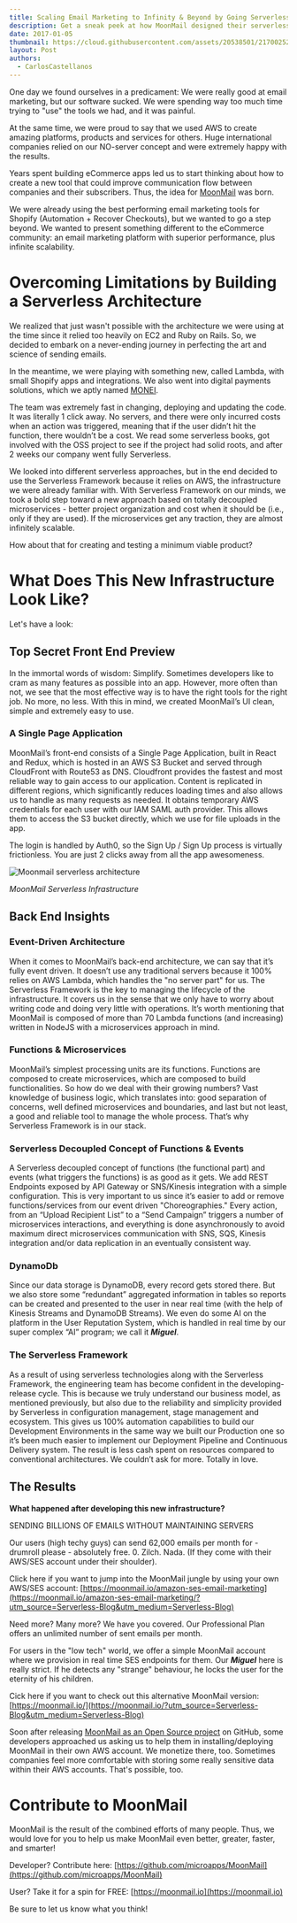 ```yaml
---
title: Scaling Email Marketing to Infinity & Beyond by Going Serverless
description: Get a sneak peek at how MoonMail designed their serverless architecture for an infinitely scalable open source email marketing app in this guest post.
date: 2017-01-05
thumbnail: https://cloud.githubusercontent.com/assets/20538501/21700252/2890892e-d365-11e6-8f0c-96262c5a3027.png
layout: Post
authors:
  - CarlosCastellanos
---
```


One day we found ourselves in a predicament: We were really good at email marketing, but our software sucked. We were spending way too much time trying to "use" the tools we had, and it was painful.

At the same time, we were proud to say that we used AWS to create amazing platforms, products and services for others. Huge international companies relied on our NO-server concept and were extremely happy with the results.

Years spent building eCommerce apps led us to start thinking about how to create a new tool that could improve communication flow between companies and their subscribers. Thus, the idea for [MoonMail](https://moonmail.io/?utm_source=Serverless-Blog&utm_medium=Serverless-Blog) was born.

We were already using the best performing email marketing tools for Shopify (Automation + Recover Checkouts), but we wanted to go a step beyond. We wanted to present something different to the eCommerce community: an email marketing platform with superior performance, plus infinite scalability.

# Overcoming Limitations by Building a Serverless Architecture

We realized that just wasn't possible with the architecture we were using at the time since it relied too heavily on EC2 and Ruby on Rails. So, we decided to embark on a never-ending journey in perfecting the art and science of sending emails.

In the meantime, we were playing with something new, called Lambda, with small Shopify apps and integrations. We also went into digital payments solutions, which we aptly named [MONEI](https://monei.net/?utm_source=Serverless-Blog&utm_medium=Serverless-Blog).

The team was extremely fast in changing, deploying and updating the code. It was literally 1 click away. No servers, and there were only incurred costs when an action was triggered, meaning that if the user didn’t hit the function, there wouldn’t be a cost. We read some serverless books, got involved with the OSS project to see if the project had solid roots, and after 2 weeks our company went fully Serverless.

We looked into different serverless approaches, but in the end decided to use the Serverless Framework because it relies on AWS, the infrastructure we were already familiar with. With Serverless Framework on our minds, we took a bold step toward a new approach based on totally decoupled microservices - better project organization and cost when it should be (i.e., only if they are used). If the microservices get any traction, they are almost infinitely scalable.

How about that for creating and testing a minimum viable product?

# What Does This New Infrastructure Look Like?

Let's have a look:

## Top Secret Front End Preview

In the immortal words of wisdom: Simplify. Sometimes developers like to cram as many features as possible into an app. However, more often than not, we see that the most effective way is to have the right tools for the right job. No more, no less. With this in mind, we created MoonMail’s UI clean, simple and extremely easy to use.

### A Single Page Application

MoonMail’s front-end consists of a Single Page Application, built in React and Redux, which is hosted in an AWS S3 Bucket and served through CloudFront with Route53 as DNS. Cloudfront provides the fastest and most reliable way to gain access to our application. Content is replicated in different regions, which significantly reduces loading times and also allows us to handle as many requests as needed. It obtains temporary AWS credentials for each user with our IAM SAML auth provider. This allows them to access the S3 bucket directly, which we use for file uploads in the app.

The login is handled by Auth0, so the Sign Up / Sign Up process is virtually frictionless. You are just 2 clicks away from all the app awesomeness.

![Moonmail serverless architecture](https://camo.githubusercontent.com/af0f7857357ac2b5ef5512b1b34ca06f559c2f10/68747470733a2f2f63646e2e6d6963726f617070732e636f6d2f6173736574732f696d672f6d6d76322f6d6d76322d6172636869746563747572652e706e67)

*MoonMail Serverless Infrastructure*

## Back End Insights

### Event-Driven Architecture

When it comes to MoonMail’s back-end architecture, we can say that it’s fully event driven. It doesn’t use any traditional servers because it 100% relies on AWS Lambda, which handles the "no server part" for us. The Serverless Framework is the key to managing the lifecycle of the infrastructure. It covers us in the sense that we only have to worry about writing code and doing very little with operations. It’s worth mentioning that MoonMail is composed of more than 70 Lambda functions (and increasing) written in NodeJS with a microservices approach in mind.

### Functions & Microservices

MoonMail’s simplest processing units are its functions. Functions are composed to create microservices, which are composed to build functionalities. So how do we deal with their growing numbers? Vast knowledge of business logic, which translates into: good separation of concerns, well defined microservices and boundaries, and last but not least, a good and reliable tool to manage the whole process. That’s why Serverless Framework is in our stack.

### Serverless Decoupled Concept of Functions & Events

A Serverless decoupled concept of functions (the functional part) and events (what triggers the functions) is as good as it gets. We add REST Endpoints exposed by API Gateway or SNS/Kinesis integration with a simple configuration. This is very important to us since it’s easier to add or remove functions/services from our event driven "Choreographies." Every action, from an “Upload Recipient List” to a “Send Campaign” triggers a number of microservices interactions, and everything is done asynchronously to avoid maximum direct microservices communication with SNS, SQS, Kinesis integration and/or data replication in an eventually consistent way.

### DynamoDb

Since our data storage is DynamoDB, every record gets stored there. But we also store some “redundant” aggregated information in tables so reports can be created and presented to the user in near real time (with the help of Kinesis Streams and DynamoDB Streams). We even do some AI on the platform in the User Reputation System, which is handled in real time by our super complex “AI” program; we call it **_Miguel_**.

### The Serverless Framework

As a result of using serverless technologies along with the Serverless Framework, the engineering team has become confident in the developing-release cycle. This is because we truly understand our business model, as mentioned previously, but also due to the reliability and simplicity provided by Serverless in configuration management, stage management and ecosystem. This gives us 100% automation capabilities to build our Development Environments in the same way we built our Production one so it’s been much easier to implement our Deployment Pipeline and Continuous Delivery system. The result is less cash spent on resources compared to conventional architectures. We couldn’t ask for more. Totally in love.

## The Results

**What happened after developing this new infrastructure?**

SENDING BILLIONS OF EMAILS WITHOUT MAINTAINING SERVERS

Our users (high techy guys) can send 62,000 emails per month for - drumroll please - absolutely free. 0. Zilch. Nada. (If they come with their AWS/SES account under their shoulder).

Click here if you want to jump into the MoonMail jungle by using your own AWS/SES account: [https://moonmail.io/amazon-ses-email-marketing](https://moonmail.io/amazon-ses-email-marketing/?utm_source=Serverless-Blog&utm_medium=Serverless-Blog)

Need more? Many more? We have you covered. Our Professional Plan offers an unlimited number of sent emails per month.

For users in the "low tech" world, we offer a simple MoonMail account where we provision in real time SES endpoints for them. Our **_Miguel_** here is really strict. If he detects any "strange" behaviour, he locks the user for the eternity of his children.

Cick here if you want to check out this alternative MoonMail version: [https://moonmail.io/](https://moonmail.io/?utm_source=Serverless-Blog&utm_medium=Serverless-Blog)

Soon after releasing [MoonMail as an Open Source project](https://github.com/microapps/MoonMail) on GitHub, some developers approached us asking us to help them in installing/deploying MoonMail in their own AWS account. We monetize there, too. Sometimes companies feel more comfortable with storing some really sensitive data within their AWS accounts. That's possible, too.

# Contribute to MoonMail

MoonMail is the result of the combined efforts of many people. Thus, we would love for you to help us make MoonMail even better, greater, faster, and smarter!

Developer? Contribute here: [https://github.com/microapps/MoonMail](https://github.com/microapps/MoonMail)

User? Take it for a spin for FREE: [https://moonmail.io](https://moonmail.io)

Be sure to let us know what you think!
